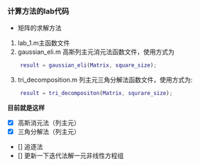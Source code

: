 ### 计算方法的lab代码

- 矩阵的求解方法
1. lab\_1.m主函数文件
2. gaussian\_eli.m 高斯列主元消元法函数文件，使用方式为
```matlab
	result = gaussian_eli(Matrix, square_size);
```	
3. tri\_decomposition.m 列主元三角分解法函数文件，使用方式为:
```matlab
	result = tri_decompositon(Matrix, squrare_size);
```

**目前就是这样**
* [x] 高斯消元法（列主元）
* [x] 三角分解法（列主元）
* [] 追逐法 
* [] 更新一下迭代法解一元非线性方程组
